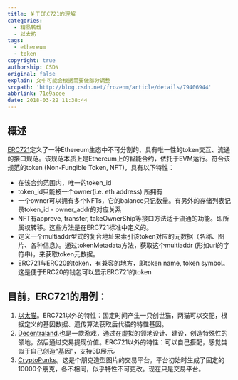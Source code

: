 ```yaml
---
title: 关于ERC721的理解
categories:
  - 精品转载
  - 以太坊
tags:
  - ethereum
  - token
copyright: true
authorship: CSDN
original: false
explain: 文中可能会根据需要做部分调整
srcpath: 'http://blog.csdn.net/frozenm/article/details/79406944'
abbrlink: 71e9acee
date: 2018-03-22 11:38:44
---
```

## 概述
[ERC721](https://github.com/ethereum/eips/issues/721)定义了一种Ethereum生态中不可分割的、具有唯一性的token交互、流通的接口规范。该规范本质上是Ethereum上的智能合约，依托于EVM运行。符合该规范的token (Non-Fungible Token, NFT)，具有以下特性：  
<!-- more --> 
* 在该合约范围内，唯一的token_id  
* token_id只能被一个owner(i.e. eth address) 所拥有 
* 一个owner可以拥有多个NFTs，它的balance只记数量。有另外的存储列表记录token_id - owner_addr的对应关系  
* NFT有approve, transfer, takeOwnerShip等接口方法适于流通的功能。即所属权转移。这些方法是在ERC721标准中定义的。  
* 定义一个multiaddr型式的复合地址来索引该token对应的元数据（名称、图片、各种信息）。通过tokenMetadata方法，获取这个multiaddr (形如url的字符串)，来获取token元数据。  
* ERC721与ERC20的token，有兼容的地方，即token name, token symbol。这是便于ERC20的钱包可以显示ERC721的token

## 目前，ERC721的用例：  
1. [以太猫](https://www.cryptokitties.co/)。ERC721以外的特性：固定时间产生一只创世猫，两猫可以交配，根据定义的基因数据、遗传算法获取后代猫的特性基因。  
2. [Decentraland](https://decentraland.org/).也是一款游戏，通过在虚拟的领地设计、建设，创造特殊性的领地，然后通过交易提现价值。ERC721以外的特性：可以自己搭配，感觉类似于自己创造“基因”，支持3D展示。
3. [CryptoPunks](https://www.larvalabs.com/cryptopunks)。这是个朋克造型图片的交易平台。平台初始时生成了固定的10000个朋克，各不相同，似乎特性不可更改。现在只是交易平台。